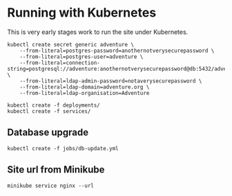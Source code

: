 # Running with Kubernetes

This is very early stages work to run the site under Kubernetes.

```
kubectl create secret generic adventure \
    --from-literal=postgres-password=anothernotverysecurepassword \
    --from-literal=postgres-user=adventure \
    --from-literal=connection-string=postgresql://adventure:anothernotverysecurepassword@db:5432/adventure \
    --from-literal=ldap-admin-password=notaverysecurepassword \
    --from-literal=ldap-domain=adventure.org \
    --from-literal=ldap-organisation=Adventure

kubectl create -f deployments/
kubectl create -f services/
```

## Database upgrade

```
kubectl create -f jobs/db-update.yml
```

## Site url from Minikube

```
minikube service nginx --url
```
